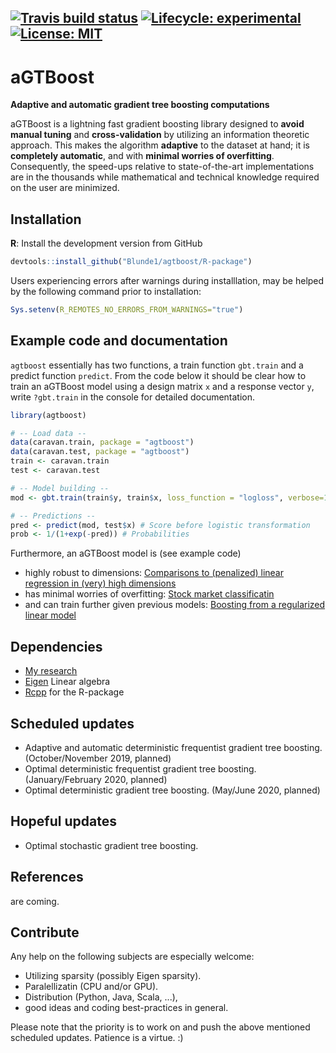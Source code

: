 <!-- badges: start -->
[![Travis build status](https://travis-ci.org/Blunde1/agtboost.svg?branch=master)](https://travis-ci.org/Blunde1/agtboost)
[![Lifecycle: experimental](https://img.shields.io/badge/lifecycle-experimental-orange.svg)](https://www.tidyverse.org/lifecycle/#experimental)
[![License:
MIT](https://img.shields.io/badge/License-MIT-yellow.svg)](https://opensource.org/licenses/MIT)
---------

# aGTBoost

**Adaptive and automatic gradient tree boosting computations**

aGTBoost is a lightning fast gradient boosting library designed to **avoid manual tuning** and **cross-validation** by utilizing an information theoretic approach.
This makes the algorithm **adaptive** to the dataset at hand; it is **completely automatic**, and with **minimal worries of overfitting**.
Consequently, the speed-ups relative to state-of-the-art implementations are in the thousands while mathematical and technical knowledge required on the user are minimized.


## Installation

**R**: Install the development version from GitHub
```r
devtools::install_github("Blunde1/agtboost/R-package")
```
Users experiencing errors after warnings during installlation, may be helped by the following command prior to installation:

```r
Sys.setenv(R_REMOTES_NO_ERRORS_FROM_WARNINGS="true")
```

## Example code and documentation

`agtboost` essentially has two functions, a train function `gbt.train` and a predict function `predict`.
From the code below it should be clear how to train an aGTBoost model using a design matrix `x` and a response vector `y`, write `?gbt.train` in the console for detailed documentation. 
```r
library(agtboost)

# -- Load data --
data(caravan.train, package = "agtboost")
data(caravan.test, package = "agtboost")
train <- caravan.train
test <- caravan.test

# -- Model building --
mod <- gbt.train(train$y, train$x, loss_function = "logloss", verbose=10)

# -- Predictions --
pred <- predict(mod, test$x) # Score before logistic transformation
prob <- 1/(1+exp(-pred)) # Probabilities
```

Furthermore, an aGTBoost model is (see example code)

- highly robust to dimensions: [Comparisons to (penalized) linear regression in (very) high dimensions](R-package/demo/high-dimensions.R)
- has minimal worries of overfitting: [Stock market classificatin](R-package/demo/stock-market-classification.R)
- and can train further given previous models: [Boosting from a regularized linear model](R-package/demo/boost-from-predictions.R)



## Dependencies

- [My research](https://berentlunde.netlify.com/) 
- [Eigen](http://eigen.tuxfamily.org/index.php?title=Main_Page) Linear algebra
- [Rcpp](https://github.com/RcppCore/Rcpp) for the R-package

## Scheduled updates

- Adaptive and automatic deterministic frequentist gradient tree boosting. (October/November 2019, planned)
- Optimal deterministic frequentist gradient tree boosting. (January/February 2020, planned)
- Optimal deterministic gradient tree boosting. (May/June 2020, planned)

## Hopeful updates

- Optimal stochastic gradient tree boosting.

## References
are coming.

## Contribute

Any help on the following subjects are especially welcome:

- Utilizing sparsity (possibly Eigen sparsity).
- Paralellizatin (CPU and/or GPU).
- Distribution (Python, Java, Scala, ...),
- good ideas and coding best-practices in general.

Please note that the priority is to work on and push the above mentioned scheduled updates. Patience is a virtue. :)
